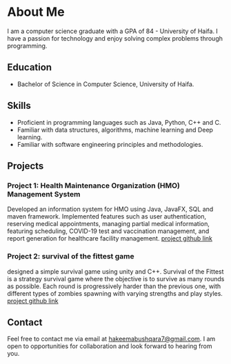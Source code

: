 # About Me

I am a computer science graduate with a GPA of 84 - University of Haifa. I have a passion for technology and enjoy solving complex problems through programming.

## Education

- Bachelor of Science in Computer Science, University of Haifa.

## Skills

- Proficient in programming languages such as Java, Python, C++ and C.
- Familiar with data structures, algorithms, machine learning and Deep learning.
- Familiar with software engineering principles and methodologies.

## Projects

### Project 1: Health Maintenance Organization (HMO) Management System

Developed an information system for HMO using Java, JavaFX, SQL and maven framework. Implemented features such as user authentication, reserving medical appointments, managing partial medical information, featuring scheduling, COVID-19 test and vaccination management, and report generation for healthcare facility management.
[project github link](https://github.com/KhaledSger/SoftwareEngineering)

### Project 2: survival of the fittest game

designed a simple survival game using unity and C++. Survival of the Fittest is a strategy survival game where the objective is to survive as many rounds as possible. Each round is progressively harder than the previous one, with different types of zombies spawning with varying strengths and play styles. 
[project github link](https://github.com/hakeemab/survival-of-the-fittest-game)

## Contact

Feel free to contact me via email at [hakeemabushqara7@gmail.com](hakeemabushqara7@gmail.com). I am open to opportunities for collaboration and look forward to hearing from you.
